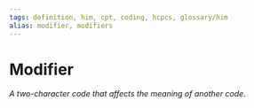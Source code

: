```yaml
---
tags: definition, him, cpt, coding, hcpcs, glossary/him
alias: modifier, modifiers
---
```

# Modifier
*A two-character code that affects the meaning of another code.*
